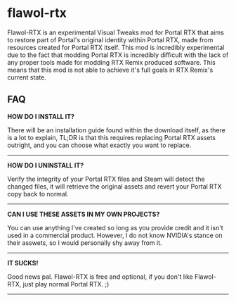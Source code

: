 # flawol-rtx

Flawol-RTX is an experimental Visual Tweaks mod for Portal RTX that aims to restore part of Portal's original identity within Portal RTX, made from resources created for Portal RTX itself. This mod is incredibly experimental due to the fact that modding Portal RTX is incredibly difficult with the lack of any proper tools made for modding RTX Remix produced software. This means that this mod is not able to achieve it's full goals in RTX Remix's current state.

__FAQ__
---------------------------

__HOW DO I INSTALL IT?__

There will be an installation guide found within the download itself, as there is a lot to explain, TL;DR is that this requires replacing Portal RTX assets outright, and you can choose what exactly you want to replace.

---------------------------
__HOW DO I UNINSTALL IT?__

Verify the integrity of your Portal RTX files and Steam will detect the changed files, it will retrieve the original assets and revert your Portal RTX copy back to normal.

---------------------------
__CAN I USE THESE ASSETS IN MY OWN PROJECTS?__

You can use anything I've created so long as you provide credit and it isn't used in a commercial product. However, I do not know NVIDIA's stance on their asswets, so I would personally shy away from it.

---------------------------
__IT SUCKS!__

Good news pal. Flawol-RTX is free and optional, if you don't like Flawol-RTX, just play normal Portal RTX. ;)

---------------------------
